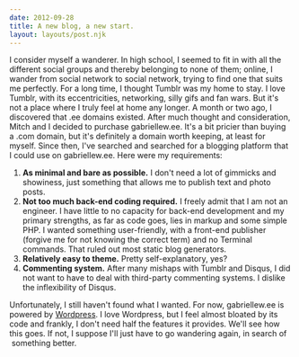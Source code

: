 ```yaml
---
date: 2012-09-28
title: A new blog, a new start.
layout: layouts/post.njk
---
```


I consider myself a wanderer. In high school, I seemed to fit in with all the different social groups and thereby belonging to none of them; online, I wander from social network to social network, trying to find one that suits me perfectly. For a long time, I thought Tumblr was my home to stay. I love Tumblr, with its eccentricities, networking, silly gifs and fan wars. But it's not a place where I truly feel at home any longer. A month or two ago, I discovered that .ee domains existed. After much thought and consideration, Mitch and I decided to purchase gabriellew.ee. It's a bit pricier than buying a .com domain, but it's definitely a domain worth keeping, at least for myself. Since then, I've searched and searched for a blogging platform that I could use on gabriellew.ee. Here were my requirements:

<!--more-->

1.	**As minimal and bare as possible.** I don't need a lot of gimmicks and showiness, just something that allows me to publish text and photo posts.
2.	**Not too much back-end coding required.** I freely admit that I am not an engineer. I have little to no capacity for back-end development and my primary strengths, as far as code goes, lies in markup and some simple PHP. I wanted something user-friendly, with a front-end publisher (forgive me for not knowing the correct term) and no Terminal commands. That ruled out most static blog generators.
3.	**Relatively easy to theme.** Pretty self-explanatory, yes?
4.	**Commenting system.** After many mishaps with Tumblr and Disqus, I did not want to have to deal with third-party commenting systems. I dislike the inflexibility of Disqus.

Unfortunately, I still haven't found what I wanted. For now, gabriellew.ee is powered by [Wordpress](http://wordpress.org/). I love Wordpress, but I feel almost bloated by its code and frankly, I don't need half the features it provides. We'll see how this goes. If not, I suppose I'll just have to go wandering again, in search of  something better.